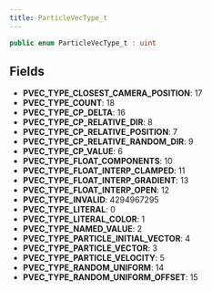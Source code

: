 ```yaml
---
title: ParticleVecType_t
---
```


```csharp
public enum ParticleVecType_t : uint
```

## Fields

- **PVEC_TYPE_CLOSEST_CAMERA_POSITION**: 17
- **PVEC_TYPE_COUNT**: 18
- **PVEC_TYPE_CP_DELTA**: 16
- **PVEC_TYPE_CP_RELATIVE_DIR**: 8
- **PVEC_TYPE_CP_RELATIVE_POSITION**: 7
- **PVEC_TYPE_CP_RELATIVE_RANDOM_DIR**: 9
- **PVEC_TYPE_CP_VALUE**: 6
- **PVEC_TYPE_FLOAT_COMPONENTS**: 10
- **PVEC_TYPE_FLOAT_INTERP_CLAMPED**: 11
- **PVEC_TYPE_FLOAT_INTERP_GRADIENT**: 13
- **PVEC_TYPE_FLOAT_INTERP_OPEN**: 12
- **PVEC_TYPE_INVALID**: 4294967295
- **PVEC_TYPE_LITERAL**: 0
- **PVEC_TYPE_LITERAL_COLOR**: 1
- **PVEC_TYPE_NAMED_VALUE**: 2
- **PVEC_TYPE_PARTICLE_INITIAL_VECTOR**: 4
- **PVEC_TYPE_PARTICLE_VECTOR**: 3
- **PVEC_TYPE_PARTICLE_VELOCITY**: 5
- **PVEC_TYPE_RANDOM_UNIFORM**: 14
- **PVEC_TYPE_RANDOM_UNIFORM_OFFSET**: 15

